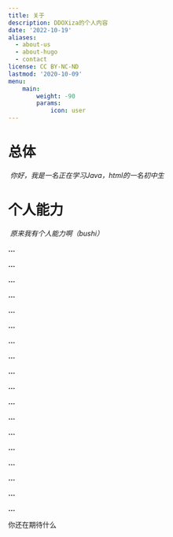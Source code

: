 ```yaml
---
title: 关于
description: DDOXiza的个人内容
date: '2022-10-19'
aliases:
  - about-us
  - about-hugo
  - contact
license: CC BY-NC-ND
lastmod: '2020-10-09'
menu:
    main: 
        weight: -90
        params:
            icon: user
---
```




# 总体

​            *你好，我是一名正在学习Java，html的一名初中生*



# 个人能力

​           *原来我有个人能力啊（bushi）*

**...**

**...**

**...**

**...**

**...**

**...**

**...**

**...**

**...**

**...**

**...**

**...**

**...**

**...**

**...**

**...**

**...**

**...**

你还在期待什么






